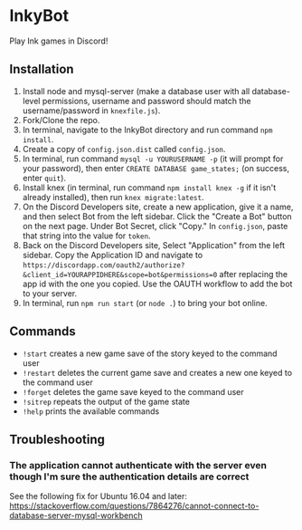 # InkyBot

Play Ink games in Discord!

## Installation

1. Install node and mysql-server (make a database user with all database-level permissions, username and password should match the username/password in `knexfile.js`).
2. Fork/Clone the repo.
3. In terminal, navigate to the InkyBot directory and run command `npm install`.
4. Create a copy of `config.json.dist` called `config.json`.
5. In terminal, run command `mysql -u YOURUSERNAME -p` (it will prompt for your password), then enter `CREATE DATABASE game_states;` (on success, enter `quit`).
6. Install knex (in terminal, run command `npm install knex -g` if it isn't already installed), then run `knex migrate:latest`.
7. On the Discord Developers site, create a new application, give it a name, and then select Bot from the left sidebar. Click the "Create a Bot" button on the next page. Under Bot Secret, click "Copy." In `config.json`, paste that string into the value for `token`.
8. Back on the Discord Developers site, Select "Application" from the left sidebar. Copy the Application ID and navigate to `https://discordapp.com/oauth2/authorize?&client_id=YOURAPPIDHERE&scope=bot&permissions=0` after replacing the app id with the one you copied. Use the OAUTH workflow to add the bot to your server.
9. In terminal, run `npm run start` (or `node .`) to bring your bot online.

## Commands

* `!start` creates a new game save of the story keyed to the command user
* `!restart` deletes the current game save and creates a new one keyed to the command user
* `!forget` deletes the game save keyed to the command user
* `!sitrep` repeats the output of the game state
* `!help` prints the available commands

## Troubleshooting

### The application cannot authenticate with the server even though I'm sure the authentication details are correct

See the following fix for Ubuntu 16.04 and later: <https://stackoverflow.com/questions/7864276/cannot-connect-to-database-server-mysql-workbench>
